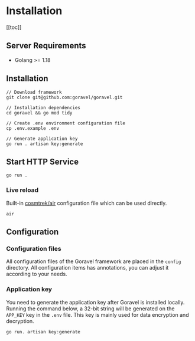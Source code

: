 # Installation

[[toc]]

## Server Requirements

- Golang >= 1.18

## Installation

```shell
// Download framework
git clone git@github.com:goravel/goravel.git

// Installation dependencies
cd goravel && go mod tidy

// Create .env environment configuration file
cp .env.example .env

// Generate application key
go run . artisan key:generate
```

## Start HTTP Service

```
go run .
```

### Live reload

Built-in [cosmtrek/air](https://github.com/cosmtrek/air) configuration file which can be used directly.

```
air
```

## Configuration

### Configuration files

All configuration files of the Goravel framework are placed in the `config` directory. All configuration items has annotations, you can adjust it according to your needs.

### Application key

You need to generate the application key after Goravel is installed locally. Running the command below, a 32-bit string will be generated on the `APP_KEY` key in the `.env` file. This key is mainly used for data encryption and decryption.

```
go run. artisan key:generate
```
